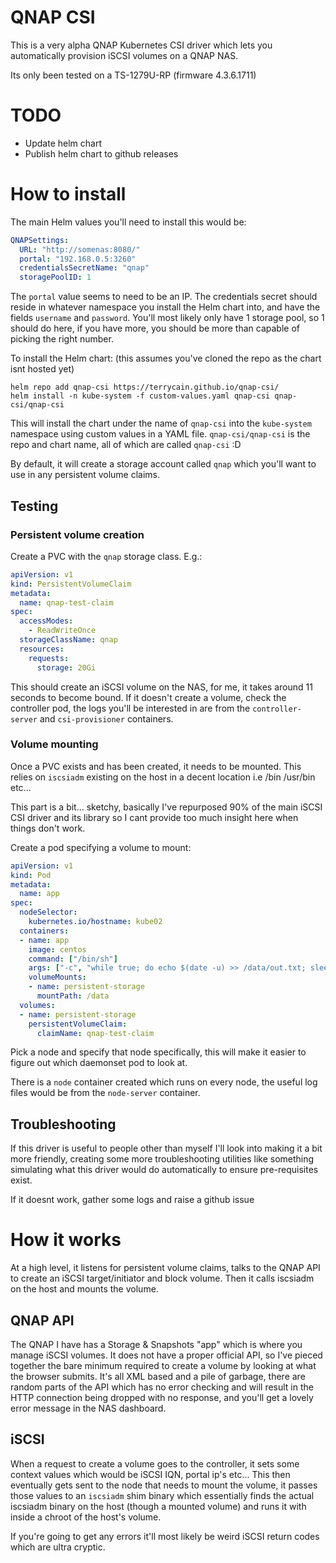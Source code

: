 # QNAP CSI

This is a very alpha QNAP Kubernetes CSI driver which lets you automatically provision iSCSI volumes on a QNAP NAS.

Its only been tested on a TS-1279U-RP (firmware 4.3.6.1711)

# TODO

* Update helm chart
* Publish helm chart to github releases

# How to install

The main Helm values you'll need to install this would be:
```yaml
QNAPSettings:
  URL: "http://somenas:8080/"
  portal: "192.168.0.5:3260"
  credentialsSecretName: "qnap"
  storagePoolID: 1
```
The `portal` value seems to need to be an IP. The credentials secret should reside in whatever namespace you install the 
Helm chart into, and have the fields `username` and `password`. You'll most likely only have 1 storage pool, so 1 should
do here, if you have more, you should be more than capable of picking the right number.

To install the Helm chart: (this assumes you've cloned the repo as the chart isnt hosted yet)
```shell
helm repo add qnap-csi https://terrycain.github.io/qnap-csi/
helm install -n kube-system -f custom-values.yaml qnap-csi qnap-csi/qnap-csi
```
This will install the chart under the name of `qnap-csi` into the `kube-system` namespace using custom values in a YAML file. `qnap-csi/qnap-csi` is the repo and chart name, all of which are called `qnap-csi` :D

By default, it will create a storage account called `qnap` which you'll want to use in any persistent volume claims.

## Testing

### Persistent volume creation

Create a PVC with the `qnap` storage class.
E.g.:
```yaml
apiVersion: v1
kind: PersistentVolumeClaim
metadata:
  name: qnap-test-claim
spec:
  accessModes:
    - ReadWriteOnce
  storageClassName: qnap
  resources:
    requests:
      storage: 20Gi
```

This should create an iSCSI volume on the NAS, for me, it takes around 11 seconds to become bound. If it doesn't create
a volume, check the controller pod, the logs you'll be interested in are from the `controller-server` and `csi-provisioner`
containers.

### Volume mounting

Once a PVC exists and has been created, it needs to be mounted. This relies on `iscsiadm` existing on the host in a decent
location i.e /bin /usr/bin etc...

This part is a bit... sketchy, basically I've repurposed 90% of the main iSCSI CSI driver and its library so I cant provide
too much insight here when things don't work.

Create a pod specifying a volume to mount:
```yaml
apiVersion: v1
kind: Pod
metadata:
  name: app
spec:
  nodeSelector:
    kubernetes.io/hostname: kube02
  containers:
  - name: app
    image: centos
    command: ["/bin/sh"]
    args: ["-c", "while true; do echo $(date -u) >> /data/out.txt; sleep 5; done"]
    volumeMounts:
    - name: persistent-storage
      mountPath: /data
  volumes:
  - name: persistent-storage
    persistentVolumeClaim:
      claimName: qnap-test-claim
```
Pick a node and specify that node specifically, this will make it easier to figure out which daemonset pod to look at.

There is a `node` container created which runs on every node, the useful log files would be from the `node-server` container.

## Troubleshooting

If this driver is useful to people other than myself I'll look into making it a bit more friendly, creating some more
troubleshooting utilities like something simulating what this driver would do automatically to ensure pre-requisites exist.

If it doesnt work, gather some logs and raise a github issue 


# How it works

At a high level, it listens for persistent volume claims, talks to the QNAP API to create an iSCSI target/initiator and block 
volume. Then it calls iscsiadm on the host and mounts the volume.

## QNAP API

The QNAP I have has a Storage & Snapshots "app" which is where you manage iSCSI volumes. It does not have a proper official
API, so I've pieced together the bare minimum required to create a volume by looking at what the browser submits. It's all
XML based and a pile of garbage, there are random parts of the API which has no error checking and will result in the
HTTP connection being dropped with no response, and you'll get a lovely error message in the NAS dashboard.

## iSCSI

When a request to create a volume goes to the controller, it sets some context values which would be iSCSI IQN, portal ip's etc...
This then eventually gets sent to the node that needs to mount the volume, it passes those values to an `iscsiadm` shim binary
which essentially finds the actual iscsiadm binary on the host (though a mounted volume) and runs it with inside a chroot of the host's
volume.

If you're going to get any errors it'll most likely be weird iSCSI return codes which are ultra cryptic.

